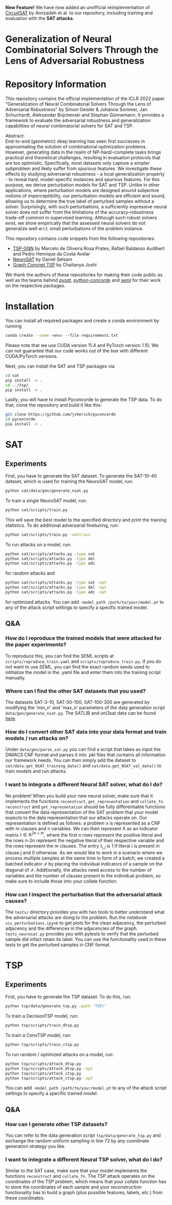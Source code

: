 
**New Feature!** We have now added an unofficial reimplementation of [CircuitSAT](https://openreview.net/forum?id=BJxgz2R9t7) by Amizadeh et al. to our repository, including training and evaluation with the **SAT attacks**.

# Generalization of Neural Combinatorial Solvers Through the Lens of Adversarial Robustness

# Repository Information

This repository contains the official implementation of the ICLR 2022 paper "Generalization of Neural Combinatorial Solvers Through the Lens of Adversarial Robustness" by Simon Geisler & Johanna Sommer, Jan Schuchardt, Aleksandar Bojchevski and Stephan Günnemann. It provides a framework to evaluate the adversarial robustness and generalization capabilities of neural combinatorial solvers for SAT and TSP. </br>

Abstract: </br>
End-to-end (geometric) deep learning has seen first successes in approximating the solution of combinatorial optimization problems. However, generating data in the realm of NP-hard/-complete tasks brings practical and theoretical challenges, resulting in evaluation protocols that are too optimistic. Specifically, most datasets only capture a simpler subproblem and likely suffer from spurious features. We investigate these effects by studying adversarial robustness - a local generalization property - to reveal hard, model-specific instances and spurious features. For this purpose, we derive perturbation models for SAT and TSP. Unlike in other applications, where perturbation models are designed around subjective notions of imperceptibility, our perturbation models are efficient and sound, allowing us to determine the true label of perturbed samples without a solver. Surprisingly, with such perturbations, a sufficiently expressive neural solver does not suffer from the limitations of the accuracy-robustness trade-off common in supervised learning. Although such robust solvers exist, we show empirically that the assessed neural solvers do not generalize well w.r.t. small perturbations of the problem instance. </br>

This repository contains code snippets from the following repositories: </br>
- [TSP-GNN](https://github.com/machine-reasoning-ufrgs/TSP-GNN) by Marcelo de Oliveira Rosa Prates, Rafael Baldasso Audibert and Pedro Henrique da Costa Avelar
- [NeuroSAT](https://github.com/dselsam/neurosat) by Daniel Selsam
- [Graph Convnet TSP](https://github.com/chaitjo/graph-convnet-tsp) by Chaitanya Joshi

We thank the authors of these repositories for making their code public as well as the teams behind [_pysat_](https://github.com/pysathq/pysat), [_python-concorde_](https://github.com/jvkersch/pyconcorde) and [_seml_](https://github.com/TUM-DAML/seml) for their work on the respective packages.

# Installation
You can install all required packages and create a conda environment by running 
```bash
conda create --name <env> --file requirements.txt
```
Please note that we use CUDA version 11.4 and PyTorch version 1.10. We can not guarantee that our code works out of the box with different CUDA/PyTorch versions. </br>

Next, you can install the SAT and TSP packages via
```bash
cd sat
pip install -e .
cd ../tsp/
pip install -e .
```

Lastly, you will have to install Pyconcorde to generate the TSP data. To do that, clone the repository and build it like this: 
```bash
git clone https://github.com/jvkersch/pyconcorde
cd pyconcorde
pip install -e .
```

# SAT
## Experiments
First, you have to generate the SAT dataset. To generate the SAT-10-40 dataset, which is used for training the NeuroSAT model, run: </br>
```bash
python sat/data/gen/generate_nsat.py
```

To train a single NeuroSAT model, run: </br>
```bash
python sat/scripts/train.py
```

This will save the best model to the specified directory and print the training statistics. To do additional adversarial finetuning, run: </br>
```bash
python sat/scripts/train.py -advtrain
```

To run attacks on a model, run:</br>
```bash
python sat/scripts/attacks.py -type sat
python sat/scripts/attacks.py -type del
python sat/scripts/attacks.py -type adc
```
for random attacks and </br>
```bash
python sat/scripts/attacks.py -type sat -opt
python sat/scripts/attacks.py -type del -opt
python sat/scripts/attacks.py -type adc -opt
```
for optimized attacks. You can add `-model_path /path/to/your/model.pt` to any of the attack script settings to specify a specific trained model.

## Q&A

### How do I reproduce the trained models that were attacked for the paper experiments?
To reproduce this, you can find the *SEML* scripts at `scripts/reproduce_train.yaml` and `scripts/reproduce_train.py`. If you do not want to use *SEML*, you can find the exact random seeds used to intitialize the model in the .yaml file and enter them into the training script manually.

### Where can I find the other SAT datasets that you used?
The datasets SAT-3-10, SAT-50-100, SAT-100-300 are generated by modifying the 'min_n' and 'max_n' parameters of the data generation script `data/gen/generate_nsat.py`. The SATLIB and uni3sat data can be found [here](https://www.cs.ubc.ca/~hoos/SATLIB/benchm.html).

### How do I convert other SAT data into your data format and train models / run attacks on?
Under `data/gen/parse_sat.py` you can find a script that takes as input the DIMACS CNF format and parses it into .pkl files that contains all information our framework needs. You can then simply add the dataset to `sat/data.get_NSAT_training_data()` and `sat/data.get_NSAT_val_data()` to train models and run attacks.

### I want to integrate a different Neural SAT solver, what do I do?
No problem! When you build your new neural solver, make sure that it implements the functions `reconstruct`, `get_representation` and `collate_fn`. `reconstruct` and `get_representation` should be fully differentiable functions that convert the data representation of the SAT problem that your model expects to the data representation that our attacks operate on. Our representation is defined as follows: a problem x is represented as a CNF with m clauses and n variables. We can then represent X as an indicator matrix $\mathbb{I} \in \mathbb{R}^{2n \times m}$, where the first n rows represent the positive literal and the rows n-2n represent the negative literal of their respective variable and the rows represent the m clauses. The entry $\mathbb{I}_{i, j}$ is 1 if literal i is present in clause j and 0 otherwise. As we would like to work in a scenario where we process multiple samples at the same time in form of a batch, we created a batched indicator $\mathcal{I}$ by placing the individual indicators of a sample on the diagonal of $\mathcal{I}$. Additionally, the attacks need access to the number of variables and the number of clauses present in the individual problem, so make sure to include those into your collate function.

### How can I inspect the perturbation that the adversarial attack causes?
The `tests/` directory provides you with two tools to better understand what the adversarial attacks are doing to the problem. Run the notebook `vis_perturbations.ipynb` to get plots for the clean adjacency, the perturbed adjacency and the differences in the adjacencies of the graph. `tests_neurosat.py` provides you with pytests to verify that the perturbed sample did infact retain its label. You can use the functionality used in these tests to get the perturbed samples in CNF format.

# TSP
## Experiments
First, you have to generate the TSP dataset. To do this, run: </br>
```bash
python tsp/data/generate_tsp.py -path 'TSP/'
```

To train a DecisionTSP model, run: </br>
```bash
python tsp/scripts/train_dtsp.py
```
To train a ConvTSP model, run: </br>
```bash
python tsp/scripts/train_ctsp.py
```

To run random / optimized attacks on a model, run:</br>
```bash
python tsp/scripts/attack_dtsp.py 
python tsp/scripts/attack_dtsp.py -opt
python tsp/scripts/attack_ctsp.py 
python tsp/scripts/attack_ctsp.py -opt
```
You can add `-model_path /path/to/your/model.pt` to any of the attack script settings to specify a specific trained model.

## Q&A

### How can I generate other TSP datasets?
You can refer to the data generation script `tsp/data/generate_tsp.py` and exchange the random uniform sampling in line 72 by any coordinate generation strategy you like. 

### I want to integrate a different Neural TSP solver, what do I do?
Similar to the SAT case, make sure that your model implements the functions `reconstruct` and `collate_fn`. The TSP attack operates on the coordinates of the TSP problem, which means that your collate function has to store the coordinates of each sample and your reconstruction functionality has to build a graph (plus possible features, labels, etc.) from these coordinates.

